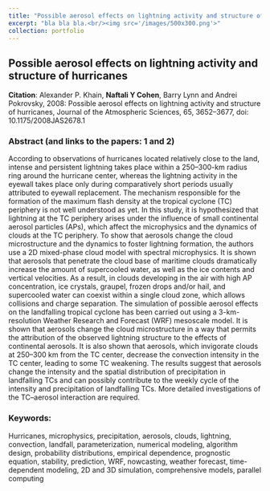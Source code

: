 ```yaml
---
title: "Possible aerosol effects on lightning activity and structure of hurricanes"
excerpt: "bla bla bla.<br/><img src='/images/500x300.png'>"
collection: portfolio
---
```



## Possible aerosol effects on lightning activity and structure of hurricanes

**Citation**: Alexander P. Khain, **Naftali Y Cohen**, Barry Lynn and Andrei Pokrovsky, 2008: Possible aerosol effects on lightning activity and structure of hurricanes, Journal of the Atmospheric Sciences, 65, 3652–3677, doi: 10.1175/2008JAS2678.1

### Abstract (and links to the papers: 1 and 2)

According to observations of hurricanes located relatively close to the land, intense and persistent lightning takes place within a 250–300-km radius ring around the hurricane center, whereas the lightning activity in the eyewall takes place only during comparatively short periods usually attributed to eyewall replacement. The mechanism responsible for the formation of the maximum flash density at the tropical cyclone (TC) periphery is not well understood as yet. In this study, it is hypothesized that lightning at the TC periphery arises under the influence of small continental aerosol particles (APs), which affect the microphysics and the dynamics of clouds at the TC periphery. To show that aerosols change the cloud microstructure and the dynamics to foster lightning formation, the authors use a 2D mixed-phase cloud model with spectral microphysics. It is shown that aerosols that penetrate the cloud base of maritime clouds dramatically increase the amount of supercooled water, as well as the ice contents and vertical velocities. As a result, in clouds developing in the air with high AP concentration, ice crystals, graupel, frozen drops and/or hail, and supercooled water can coexist within a single cloud zone, which allows collisions and charge separation. The simulation of possible aerosol effects on the landfalling tropical cyclone has been carried out using a 3-km-resolution Weather Research and Forecast (WRF) mesoscale model. It is shown that aerosols change the cloud microstructure in a way that permits the attribution of the observed lightning structure to the effects of continental aerosols. It is also shown that aerosols, which invigorate clouds at 250–300 km from the TC center, decrease the convection intensity in the TC center, leading to some TC weakening. The results suggest that aerosols change the intensity and the spatial distribution of precipitation in landfalling TCs and can possibly contribute to the weekly cycle of the intensity and precipitation of landfalling TCs. More detailed investigations of the TC–aerosol interaction are required.


### Keywords:

Hurricanes, microphysics, precipitation, aerosols, clouds, lightning, convection, landfall, parameterization, numerical modeling, algorithm design, probability distributions, empirical dependence, prognostic equation, stability, prediction, WRF, nowcasting, weather forecast, time-dependent modeling, 2D and 3D simulation, comprehensive models, parallel computing

 
 
 
